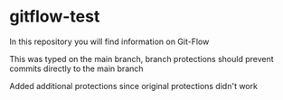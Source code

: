 # gitflow-test
In this repository you will find information on Git-Flow

This was typed on the main branch, branch protections should prevent commits directly to the main branch

Added additional protections since original protections didn't work
